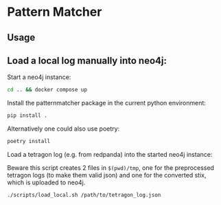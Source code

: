 # Pattern Matcher


## Usage

## Load a local log manually into neo4j:
Start a neo4j instance:

```bash
cd .. && docker compose up
```

Install the patternmatcher package in the current
python environment:
```bash
pip install .
```
Alternatively one could also use poetry:
```bash
poetry install
```

Load a tetragon log (e.g. from redpanda) into
the started neo4j instance:

Beware this script creates 2 files in ```$(pwd)/tmp```, one
 for the preprocessed tetragon logs (to make them valid json)
and one for the converted stix, which is uploaded to neo4j.
```bash
./scripts/load_local.sh /path/to/tetragon_log.json
```
